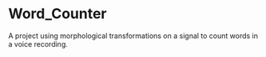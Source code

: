 # Word_Counter
A project using morphological transformations on a signal to count words in a voice recording.
